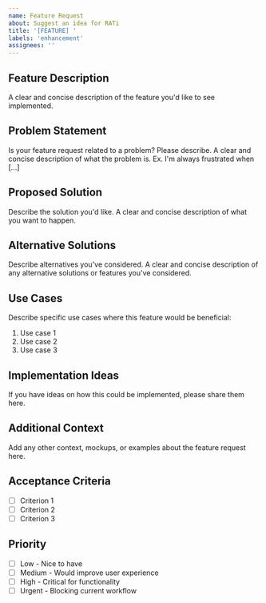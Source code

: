 ```yaml
---
name: Feature Request
about: Suggest an idea for RATi
title: '[FEATURE] '
labels: 'enhancement'
assignees: ''
---
```


## Feature Description
A clear and concise description of the feature you'd like to see implemented.

## Problem Statement
Is your feature request related to a problem? Please describe.
A clear and concise description of what the problem is. Ex. I'm always frustrated when [...]

## Proposed Solution
Describe the solution you'd like.
A clear and concise description of what you want to happen.

## Alternative Solutions
Describe alternatives you've considered.
A clear and concise description of any alternative solutions or features you've considered.

## Use Cases
Describe specific use cases where this feature would be beneficial:
1. Use case 1
2. Use case 2
3. Use case 3

## Implementation Ideas
If you have ideas on how this could be implemented, please share them here.

## Additional Context
Add any other context, mockups, or examples about the feature request here.

## Acceptance Criteria
- [ ] Criterion 1
- [ ] Criterion 2
- [ ] Criterion 3

## Priority
- [ ] Low - Nice to have
- [ ] Medium - Would improve user experience
- [ ] High - Critical for functionality
- [ ] Urgent - Blocking current workflow
